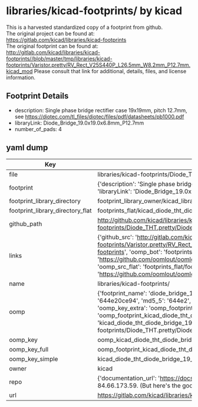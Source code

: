 # libraries/kicad-footprints/ by kicad  
This is a harvested standardized copy of a footprint from github.  
The original project can be found at:  
https://gitlab.com/kicad/libraries/kicad-footprints  
The original footprint can be found at:
http://gitlab.com/kicad/libraries/kicad-footprints//blob/master/tmp/libraries/kicad-footprints/Varistor.pretty/RV_Rect_V25S440P_L26.5mm_W8.2mm_P12.7mm.kicad_mod
Please consult that link for additional, details, files, and license information.  
## Footprint Details
* description: Single phase bridge rectifier case 19x19mm, pitch 12.7mm, see https://diotec.com/tl_files/diotec/files/pdf/datasheets/pb1000.pdf  
* libraryLink: Diode_Bridge_19.0x19.0x6.8mm_P12.7mm  
* number_of_pads: 4  
## yaml dump  
| Key | Value |  
| --- | --- |  
| file | libraries/kicad-footprints/Diode_THT.pretty/Diode_Bridge_19.0x19.0x6.8mm_P12.7mm.kicad_mod |  
| footprint | {'description': 'Single phase bridge rectifier case 19x19mm, pitch 12.7mm, see https://diotec.com/tl_files/diotec/files/pdf/datasheets/pb1000.pdf', 'libraryLink': 'Diode_Bridge_19.0x19.0x6.8mm_P12.7mm', 'number_of_pads': 4} |  
| footprint_library_directory | footprint_library_owner/kicad_libraries/kicad-footprints/ |  
| footprint_library_directory_flat | footprints_flat/kicad_diode_tht_diode_bridge_19_0x19_0x6_8mm_p12_7mm/working |  
| github_path | http://github.com/kicad/libraries/kicad-footprints//blob/master/tmp/libraries/kicad-footprints/Diode_THT.pretty/Diode_Bridge_19.0x19.0x6.8mm_P12.7mm.kicad_mod |  
| links | {'github_src': 'http://gitlab.com/kicad/libraries/kicad-footprints//blob/master/tmp/libraries/kicad-footprints/Varistor.pretty/RV_Rect_V25S440P_L26.5mm_W8.2mm_P12.7mm.kicad_mod', 'github_src_repo': 'https://gitlab.com/kicad/libraries/kicad-footprints', 'oomp_bot': 'footprints/kicad_diode_tht_diode_bridge_19_0x19_0x6_8mm_p12_7mm/working', 'oomp_bot_github': 'https://github.com/oomlout/oomlout_oomp_footprint_bot/tree/main/footprints/kicad_diode_tht_diode_bridge_19_0x19_0x6_8mm_p12_7mm/working', 'oomp_src_flat': 'footprints_flat/footprints_flat/kicad_diode_tht_diode_bridge_19_0x19_0x6_8mm_p12_7mm/working', 'oomp_src_flat_github': 'https://github.com/oomlout/oomlout_oomp_footprint_src/tree/main/footprints_flat/kicad_diode_tht_diode_bridge_19_0x19_0x6_8mm_p12_7mm/working'} |  
| name | libraries/kicad-footprints/ |  
| oomp | {'footprint_name': 'diode_bridge_19_0x19_0x6_8mm_p12_7mm', 'library_name': 'diode_tht', 'md5': '644e20ce9443f206e761156ba1f6ee49', 'md5_10': '644e20ce94', 'md5_5': '644e2', 'md5_6': '644e20', 'oomp_key': 'oomp_kicad_diode_tht_diode_bridge_19_0x19_0x6_8mm_p12_7mm', 'oomp_key_extra': 'oomp_footprint_kicad_diode_tht_diode_bridge_19_0x19_0x6_8mm_p12_7mm', 'oomp_key_full': 'oomp_footprint_kicad_diode_tht_diode_bridge_19_0x19_0x6_8mm_p12_7mm_644e20', 'oomp_key_simple': 'kicad_diode_tht_diode_bridge_19_0x19_0x6_8mm_p12_7mm', 'original_filename': 'libraries/kicad-footprints/Diode_THT.pretty/Diode_Bridge_19.0x19.0x6.8mm_P12.7mm.kicad_mod', 'owner_name': 'kicad'} |  
| oomp_key | oomp_kicad_diode_tht_diode_bridge_19_0x19_0x6_8mm_p12_7mm |  
| oomp_key_full | oomp_footprint_kicad_diode_tht_diode_bridge_19_0x19_0x6_8mm_p12_7mm |  
| oomp_key_simple | kicad_diode_tht_diode_bridge_19_0x19_0x6_8mm_p12_7mm |  
| owner | kicad |  
| repo | {'documentation_url': 'https://docs.github.com/rest/overview/resources-in-the-rest-api#rate-limiting', 'message': "API rate limit exceeded for 84.66.173.59. (But here's the good news: Authenticated requests get a higher rate limit. Check out the documentation for more details.)"} |  
| url | https://gitlab.com/kicad/libraries/kicad-footprints |  

